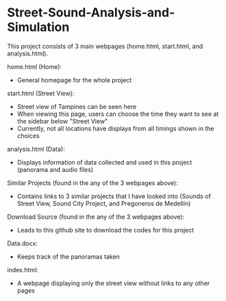 # Street-Sound-Analysis-and-Simulation

This project consists of 3 main webpages (home.html, start.html, and analysis.html).


home.html (Home):
- General homepage for the whole project


start.html (Street View):
- Street view of Tampines can be seen here
- When viewing this page, users can choose the time they want to see at the sidebar below "Street View"
- Currently, not all locations have displays from all timings shown in the choices


analysis.html (Data):
- Displays information of data collected and used in this project (panorama and audio files)


Similar Projects (found in the any of the 3 webpages above):
- Contains links to 3 similar projects that I have looked into (Sounds of Street View, Sound City Project, and Pregoneros de Medellín)


Download Source (found in the any of the 3 webpages above):
- Leads to this github site to download the codes for this project


Data.docx:
- Keeps track of the panoramas taken


index.html:
- A webpage displaying only the street view without links to any other pages